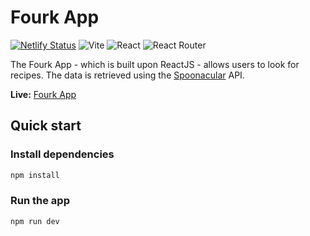 # Fourk App

[![Netlify Status](https://api.netlify.com/api/v1/badges/3f9910ec-f6de-4e20-8be7-7ef6108f5da1/deploy-status)](https://app.netlify.com/sites/fourk/deploys)
![Vite](https://img.shields.io/badge/vite-%23646CFF.svg?style=for-the-badge&logo=vite&logoColor=white)
![React](https://img.shields.io/badge/react-%2320232a.svg?style=for-the-badge&logo=react&logoColor=%2361DAFB)
![React Router](https://img.shields.io/badge/React_Router-CA4245?style=for-the-badge&logo=react-router&logoColor=white)

The Fourk App - which is built upon ReactJS - allows users to look for recipes. The data is retrieved using the [Spoonacular](https://spoonacular.com/) API.

**Live:** [Fourk App](https://fourk.netlify.app)

## Quick start

### Install dependencies

```bash
npm install
```

### Run the app

```bash
npm run dev
```
